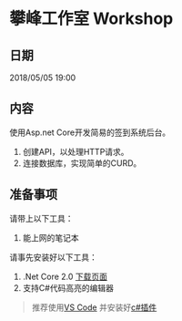 # 攀峰工作室 Workshop

## 日期

2018/05/05 19:00

## 内容

使用Asp.net Core开发简易的签到系统后台。

1. 创建API，以处理HTTP请求。
2. 连接数据库，实现简单的CURD。

## 准备事项

请带上以下工具：

1. 能上网的笔记本

请事先安装好以下工具：

1. .Net Core 2.0 [下载页面](https://www.microsoft.com/net/learn/get-started/windows)
2. 支持C#代码高亮的编辑器
> 推荐使用[VS Code](https://code.visualstudio.com/)
> 并安装好[c#插件](https://marketplace.visualstudio.com/items?itemName=ms-vscode.csharp)